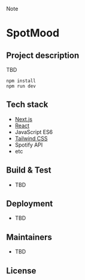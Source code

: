 > [!NOTE]
> # SpotMood
> 
## Project description
TBD



```terminal / cmd
npm install 
npm run dev
```

## Tech stack
- [Next.js](https://nextjs.org/)
- [React](https://reactjs.org/)
- JavaScript ES6
- [Tailwind CSS](https://tailwindcss.com/)
- Spotify API
- etc 

## Build & Test 
- TBD

## Deployment
- TBD 

## Maintainers
- TBD


## License
